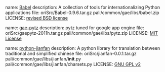 name: [Babel](http://babel.edgewall.org/)
description: A collection of tools for internationalizing Python applications
file: oriSrc/Babel-0.9.6.tar.gz
      pali/common/gae/libs/babel.zip
LICENSE: [revised BSD license](http://babel.edgewall.org/wiki/License)

name: [gae-pytz](https://code.google.com/p/gae-pytz/)
description: pytz tuned for google app engine
file: oriSrc/gaepytz-2011h.tar.gz
      pali/common/gae/libs/pytz.zip
LICENSE: [MIT License](http://opensource.org/licenses/mit-license.php)

name: [python-jianfan](https://code.google.com/p/python-jianfan/)
description: A python library for translation between traditional and simplified chinese
file: oriSrc/jianfan-0.0.1.tar.gz
      pali/common/gae/libs/jianfan/__init__.py
      pali/common/gae/libs/jianfan/charsets.py
LICENSE: [GNU GPL v2](http://www.gnu.org/licenses/old-licenses/gpl-2.0.html)
